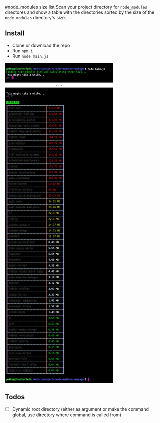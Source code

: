 #node_modules size list
Scan your project directory for `node_modules` directores and show a table with the directories sorted by the size of the `node_modules` directory's size.

## Install
* Clone or download the repo
* Run `npm i`
* Run `node main.js`

![Screenshot](https://github.com/ThePaavero/node-modules-size-report/blob/master/screenshot.png)

## Todos
* [ ] Dynamic root directory (either as argument or make the command global, use directory where command is called from)
